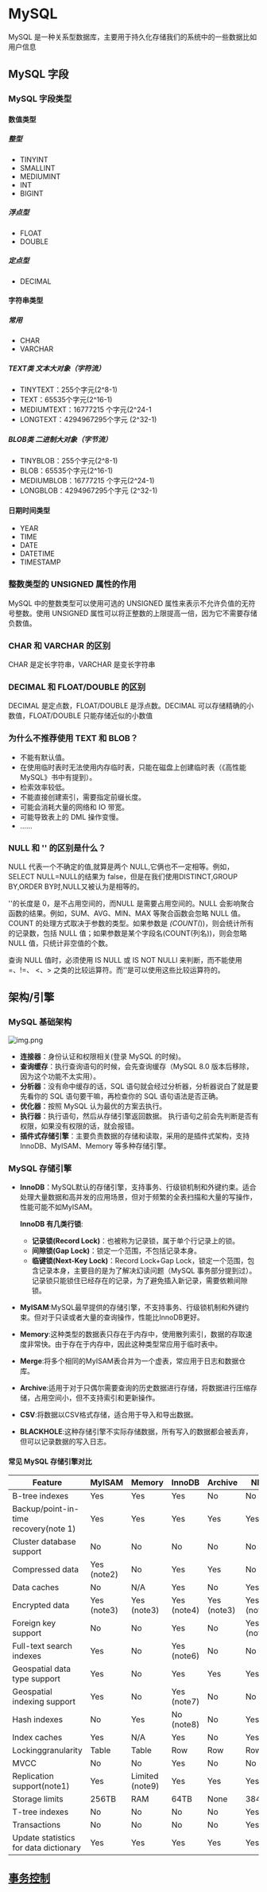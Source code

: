 # MySQL

MySQL 是一种关系型数据库，主要用于持久化存储我们的系统中的一些数据比如用户信息

## MySQL 字段

### MySQL 字段类型
#### 数值类型
##### 整型
- TINYINT
- SMALLINT
- MEDIUMINT
- INT
- BIGINT
##### 浮点型
- FLOAT
- DOUBLE
##### 定点型
- DECIMAL

#### 字符串类型
##### 常用
- CHAR
- VARCHAR
##### TEXT类 文本大对象（字符流）
- TINYTEXT：255个字元(2^8-1)
- TEXT：65535个字元(2^16-1)
- MEDIUMTEXT：16777215 个字元(2^24-1
- LONGTEXT：4294967295个字元 (2^32-1)
##### BLOB类 二进制大对象（字节流）
- TINYBLOB：255个字元(2^8-1)
- BLOB：65535个字元(2^16-1)
- MEDIUMBLOB：16777215 个字元(2^24-1)
- LONGBLOB：4294967295个字元 (2^32-1)

#### 日期时间类型
- YEAR
- TIME
- DATE
- DATETIME
- TIMESTAMP

### 整数类型的 UNSIGNED 属性的作用
MySQL 中的整数类型可以使用可选的 UNSIGNED 属性来表示不允许负值的无符号整数。使用 UNSIGNED 属性可以将正整数的上限提高一倍，因为它不需要存储负数值。

### CHAR 和 VARCHAR 的区别
CHAR 是定长字符串，VARCHAR 是变长字符串

### DECIMAL 和 FLOAT/DOUBLE 的区别
DECIMAL 是定点数，FLOAT/DOUBLE 是浮点数。DECIMAL 可以存储精确的小数值，FLOAT/DOUBLE 只能存储近似的小数值

### 为什么不推荐使用 TEXT 和 BLOB？
- 不能有默认值。
- 在使用临时表时无法使用内存临时表，只能在磁盘上创建临时表（《高性能 MySQL》书中有提到）。
- 检索效率较低。
- 不能直接创建索引，需要指定前缀长度。
- 可能会消耗大量的网络和 IO 带宽。
- 可能导致表上的 DML 操作变慢。
- ……

### NULL 和 '' 的区别是什么？
NULL 代表一个不确定的值,就算是两个 NULL,它俩也不一定相等。例如，SELECT NULL=NULL的结果为 false，但是在我们使用DISTINCT,GROUP BY,ORDER BY时,NULL又被认为是相等的。

''的长度是 0，是不占用空间的，而NULL 是需要占用空间的。NULL 会影响聚合函数的结果。例如，SUM、AVG、MIN、MAX 等聚合函数会忽略 NULL 值。 COUNT 的处理方式取决于参数的类型。如果参数是 *(COUNT(*))，则会统计所有的记录数，包括 NULL 值；如果参数是某个字段名(COUNT(列名))，则会忽略 NULL 值，只统计非空值的个数。

查询 NULL 值时，必须使用 IS NULL 或 IS NOT NULLl 来判断，而不能使用 =、!=、 <、> 之类的比较运算符。而''是可以使用这些比较运算符的。

## 架构/引擎
### MySQL 基础架构
![img.png](img.png)

- **连接器**：身份认证和权限相关(登录 MySQL 的时候)。
- **查询缓存**：执行查询语句的时候，会先查询缓存（MySQL 8.0 版本后移除，因为这个功能不太实用）。
- **分析器**：没有命中缓存的话，SQL 语句就会经过分析器，分析器说白了就是要先看你的 SQL 语句要干嘛，再检查你的 SQL 语句语法是否正确。
- **优化器**：按照 MySQL 认为最优的方案去执行。
- **执行器**：执行语句，然后从存储引擎返回数据。 执行语句之前会先判断是否有权限，如果没有权限的话，就会报错。
- **插件式存储引擎**：主要负责数据的存储和读取，采用的是插件式架构，支持 InnoDB、MyISAM、Memory 等多种存储引擎。

### MySQL 存储引擎
- **InnoDB**：MySQL默认的存储引擎，支持事务、行级锁机制和外键约束。适合处理大量数据和高并发的应用场景，但对于频繁的全表扫描和大量的写操作，性能可能不如MyISAM。 

  **InnoDB 有几类行锁**:
  - **记录锁(Record Lock)**：也被称为记录锁，属于单个行记录上的锁。
  - **间隙锁(Gap Lock)**：锁定一个范围，不包括记录本身。
  - **临键锁(Next-Key Lock)**：Record Lock+Gap Lock，锁定一个范围，包含记录本身，主要目的是为了解决幻读问题（MySQL 事务部分提到过）。记录锁只能锁住已经存在的记录，为了避免插入新记录，需要依赖间隙锁。

- **MyISAM**:MySQL最早提供的存储引擎，不支持事务、行级锁机制和外键约束。但对于只读或者大量的查询操作，性能比InnoDB更好。
- **Memory**:这种类型的数据表只存在于内存中，使用散列索引，数据的存取速度非常快。由于存在于内存中，因此这种类型常应用于临时表中。
- **Merge**:将多个相同的MyISAM表合并为一个虚表，常应用于日志和数据仓库。
- **Archive**:适用于对于只偶尔需要查询的历史数据进行存储，将数据进行压缩存储，占用空间小，但不支持索引和更新操作。
- **CSV**:将数据以CSV格式存储，适合用于导入和导出数据。
- **BLACKHOLE**:这种存储引擎不实际存储数据，所有写入的数据都会被丢弃，但可以记录数据的写入日志。

#### 常见 MySQL 存储引擎对比

| Feature                               | MyISAM      | Memory          | InnoDB      | Archive     | NDB         |
|---------------------------------------|-------------|-----------------|-------------|-------------|-------------|
| B-tree indexes                        | Yes         | Yes             | Yes         | No          | No          |
| Backup/point-in-time recovery(note 1) | Yes         | Yes             | Yes         | Yes         | Yes         |
| Cluster database support              | No          | No              | No          | No          | No          |
| Compressed data                       | Yes (note2) | No              | Yes         | Yes         | No          |
| Data caches                           | No          | N/A             | Yes         | No          | Yes         |
| Encrypted data                        | Yes (note3) | Yes (note3)     | Yes (note4) | Yes (note3) | Yes (note3) |
| Foreign key support                   | No          | No              | Yes         | No          | Yes (note5) |
| Full-text search indexes              | Yes         | No              | Yes (note6) | No          | No          |
| Geospatial data type support          | Yes         | No              | Yes         | Yes         | Yes         |
| Geospatial indexing support           | Yes         | No              | Yes (note7) | No          | No          |
| Hash indexes                          | No          | Yes             | No (note8)  | No          | Yes         |
| Index caches                          | Yes         | N/A             | Yes         | No          | Yes         |
| Lockinggranularity                    | Table       | Table           | Row         | Row         | Row         |
| MVCC                                  | No          | No              | Yes         | No          | No          |
| Replication support(note1)            | Yes         | Limited (note9) | Yes         | Yes         | Yes         |
| Storage limits                        | 256TB       | RAM             | 64TB        | None        | 384EB       |
| T-tree indexes                        | No          | No              | No          | No          | Yes         |
| Transactions                          | No          | No              | No          | No          | Yes         |
| Update statistics for data dictionary | Yes         | Yes             | Yes         | Yes         | Yes         |

## [事务控制](..%2Fbase%2Ftransaction-processing%2FREADME.md)